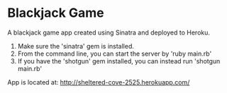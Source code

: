 # Blackjack Game
A blackjack game app created using Sinatra and deployed to Heroku.

1. Make sure the 'sinatra' gem is installed.
2. From the command line, you can start the server by 'ruby main.rb'
3. If you have the 'shotgun' gem installed, you can instead run 'shotgun main.rb'

App is located at: http://sheltered-cove-2525.herokuapp.com/
